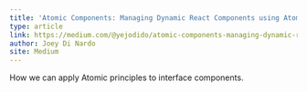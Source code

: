```yaml
---
title: 'Atomic Components: Managing Dynamic React Components using Atomic Design — Part 1'
type: article
link: https://medium.com/@yejodido/atomic-components-managing-dynamic-react-components-using-atomic-design-part-1-5f07451f261f
author: Joey Di Nardo
site: Medium
---
```


How we can apply Atomic principles to interface components.
